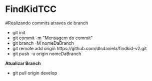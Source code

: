 # FindKidTCC


#Realizando commits atraves de branch

<ul>
<li>git init</li>
<li>git commit -m "Mensagem do commit"</li>
<li>git branch -M nomeDaBranch</li>
<li>git remote add origin https://github.com/dlsdaniela/findkid-v2.git</li>
<li>git push -u origin nomeDaBranch</li>
</ul>

<b>Atualizar Branch</b>
<ul>
<li>git pull origin develop</li>
</ul>

